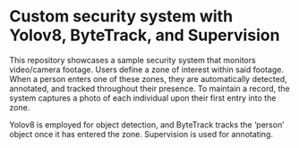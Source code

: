 # Custom security system with Yolov8, ByteTrack, and Supervision

This repository showcases a sample security system that monitors video/camera footage. Users define a zone of interest within said footage. When a person enters one of these zones, they are automatically detected, annotated, and tracked throughout their presence. To maintain a record, the system captures a photo of each individual upon their first entry into the zone.

Yolov8 is employed for object detection, and ByteTrack tracks the ‘person’ object once it has entered the zone. Supervision is used for annotating.




